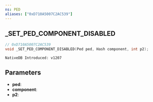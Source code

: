 ```yaml
---
ns: PED
aliases: ["0xD710A5007C2AC539"]
---
```

## _SET_PED_COMPONENT_DISABLED

```c
// 0xD710A5007C2AC539
void _SET_PED_COMPONENT_DISABLED(Ped ped, Hash component, int p2);
```

```
NativeDB Introduced: v1207
```

## Parameters
* **ped**:
* **component**:
* **p2**:
